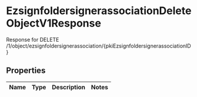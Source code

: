 

# EzsignfoldersignerassociationDeleteObjectV1Response

Response for DELETE /1/object/ezsignfoldersignerassociation/{pkiEzsignfoldersignerassociationID}

## Properties

| Name | Type | Description | Notes |
|------------ | ------------- | ------------- | -------------|



